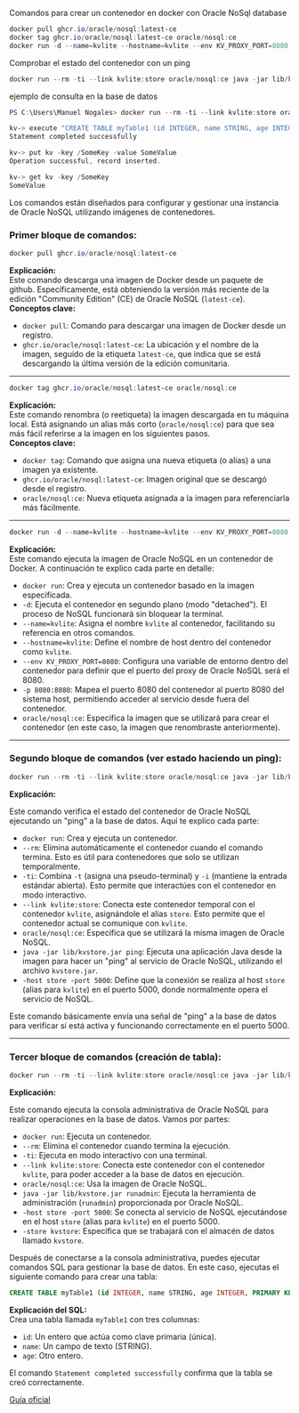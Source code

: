 Comandos para crear un contenedor en docker con Oracle NoSql database
```powershell
docker pull ghcr.io/oracle/nosql:latest-ce
docker tag ghcr.io/oracle/nosql:latest-ce oracle/nosql:ce
docker run -d --name=kvlite --hostname=kvlite --env KV_PROXY_PORT=8080 -p 8080:8080 oracle/nosql:ce

```
Comprobar el estado del contenedor con un ping 
```powershell
docker run --rm -ti --link kvlite:store oracle/nosql:ce java -jar lib/kvstore.jar ping -host store -port 5000
```
ejemplo de consulta en la base de datos
```powershell
PS C:\Users\Manuel Nogales> docker run --rm -ti --link kvlite:store oracle/nosql:ce java -jar lib/kvstore.jar runadmin -host store -port 5000 -store kvstore

kv-> execute "CREATE TABLE myTable1 (id INTEGER, name STRING, age INTEGER, PRIMARY KEY(id))"
Statement completed successfully

kv-> put kv -key /SomeKey -value SomeValue
Operation successful, record inserted.

kv-> get kv -key /SomeKey
SomeValue
```
Los comandos están diseñados para configurar y gestionar una instancia de Oracle NoSQL utilizando imágenes de contenedores.

### Primer bloque de comandos:
```powershell
docker pull ghcr.io/oracle/nosql:latest-ce
```
**Explicación:**  
Este comando descarga una imagen de Docker desde un paquete de github. Específicamente, está obteniendo la versión más reciente de la edición "Community Edition" (CE) de Oracle NoSQL (`latest-ce`).  
**Conceptos clave:**
- `docker pull`: Comando para descargar una imagen de Docker desde un registro.
- `ghcr.io/oracle/nosql:latest-ce`: La ubicación y el nombre de la imagen, seguido de la etiqueta `latest-ce`, que indica que se está descargando la última versión de la edición comunitaria.

---

```powershell
docker tag ghcr.io/oracle/nosql:latest-ce oracle/nosql:ce
```
**Explicación:**  
Este comando renombra (o reetiqueta) la imagen descargada en tu máquina local. Está asignando un alias más corto (`oracle/nosql:ce`) para que sea más fácil referirse a la imagen en los siguientes pasos.  
**Conceptos clave:**
- `docker tag`: Comando que asigna una nueva etiqueta (o alias) a una imagen ya existente.
- `ghcr.io/oracle/nosql:latest-ce`: Imagen original que se descargó desde el registro.
- `oracle/nosql:ce`: Nueva etiqueta asignada a la imagen para referenciarla más fácilmente.

---

```powershell
docker run -d --name=kvlite --hostname=kvlite --env KV_PROXY_PORT=8080 -p 8080:8080 oracle/nosql:ce
```
**Explicación:**  
Este comando ejecuta la imagen de Oracle NoSQL en un contenedor de Docker. A continuación te explico cada parte en detalle:

- `docker run`: Crea y ejecuta un contenedor basado en la imagen especificada.
- `-d`: Ejecuta el contenedor en segundo plano (modo "detached"). El proceso de NoSQL funcionará sin bloquear la terminal.
- `--name=kvlite`: Asigna el nombre `kvlite` al contenedor, facilitando su referencia en otros comandos.
- `--hostname=kvlite`: Define el nombre de host dentro del contenedor como `kvlite`.
- `--env KV_PROXY_PORT=8080`: Configura una variable de entorno dentro del contenedor para definir que el puerto del proxy de Oracle NoSQL será el 8080.
- `-p 8080:8080`: Mapea el puerto 8080 del contenedor al puerto 8080 del sistema host, permitiendo acceder al servicio desde fuera del contenedor.
- `oracle/nosql:ce`: Especifica la imagen que se utilizará para crear el contenedor (en este caso, la imagen que renombraste anteriormente).

---

### Segundo bloque de comandos (ver estado haciendo un ping):
```powershell
docker run --rm -ti --link kvlite:store oracle/nosql:ce java -jar lib/kvstore.jar ping -host store -port 5000
```
**Explicación:**

Este comando verifica el estado del contenedor de Oracle NoSQL ejecutando un "ping" a la base de datos. Aquí te explico cada parte:

- `docker run`: Crea y ejecuta un contenedor.
- `--rm`: Elimina automáticamente el contenedor cuando el comando termina. Esto es útil para contenedores que solo se utilizan temporalmente.
- `-ti`: Combina `-t` (asigna una pseudo-terminal) y `-i` (mantiene la entrada estándar abierta). Esto permite que interactúes con el contenedor en modo interactivo.
- `--link kvlite:store`: Conecta este contenedor temporal con el contenedor `kvlite`, asignándole el alias `store`. Esto permite que el contenedor actual se comunique con `kvlite`.
- `oracle/nosql:ce`: Especifica que se utilizará la misma imagen de Oracle NoSQL.
- `java -jar lib/kvstore.jar ping`: Ejecuta una aplicación Java desde la imagen para hacer un "ping" al servicio de Oracle NoSQL, utilizando el archivo `kvstore.jar`.
- `-host store -port 5000`: Define que la conexión se realiza al host `store` (alias para `kvlite`) en el puerto 5000, donde normalmente opera el servicio de NoSQL.

Este comando básicamente envía una señal de "ping" a la base de datos para verificar si está activa y funcionando correctamente en el puerto 5000.

---

### Tercer bloque de comandos (creación de tabla):
```powershell
docker run --rm -ti --link kvlite:store oracle/nosql:ce java -jar lib/kvstore.jar runadmin -host store -port 5000 -store kvstore
```
**Explicación:**

Este comando ejecuta la consola administrativa de Oracle NoSQL para realizar operaciones en la base de datos. Vamos por partes:

- `docker run`: Ejecuta un contenedor.
- `--rm`: Elimina el contenedor cuando termina la ejecución.
- `-ti`: Ejecuta en modo interactivo con una terminal.
- `--link kvlite:store`: Conecta este contenedor con el contenedor `kvlite`, para poder acceder a la base de datos en ejecución.
- `oracle/nosql:ce`: Usa la imagen de Oracle NoSQL.
- `java -jar lib/kvstore.jar runadmin`: Ejecuta la herramienta de administración (`runadmin`) proporcionada por Oracle NoSQL.
- `-host store -port 5000`: Se conecta al servicio de NoSQL ejecutándose en el host `store` (alias para `kvlite`) en el puerto 5000.
- `-store kvstore`: Especifica que se trabajará con el almacén de datos llamado `kvstore`.

Después de conectarse a la consola administrativa, puedes ejecutar comandos SQL para gestionar la base de datos. En este caso, ejecutas el siguiente comando para crear una tabla:
```sql
CREATE TABLE myTable1 (id INTEGER, name STRING, age INTEGER, PRIMARY KEY(id))
```
**Explicación del SQL:**  
Crea una tabla llamada `myTable1` con tres columnas:
- `id`: Un entero que actúa como clave primaria (única).
- `name`: Un campo de texto (STRING).
- `age`: Otro entero.

El comando `Statement completed successfully` confirma que la tabla se creó correctamente.

[Guía oficial](https://github.com/oracle/docker-images/tree/main/NoSQL)